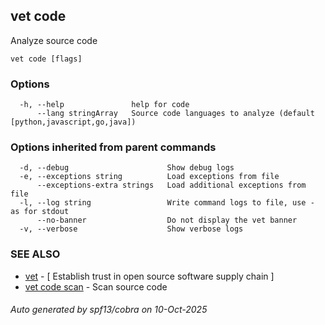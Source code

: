 ## vet code

Analyze source code

```
vet code [flags]
```

### Options

```
  -h, --help               help for code
      --lang stringArray   Source code languages to analyze (default [python,javascript,go,java])
```

### Options inherited from parent commands

```
  -d, --debug                      Show debug logs
  -e, --exceptions string          Load exceptions from file
      --exceptions-extra strings   Load additional exceptions from file
  -l, --log string                 Write command logs to file, use - as for stdout
      --no-banner                  Do not display the vet banner
  -v, --verbose                    Show verbose logs
```

### SEE ALSO

* [vet](vet.md)	 - [ Establish trust in open source software supply chain ]
* [vet code scan](vet_code_scan.md)	 - Scan source code

###### Auto generated by spf13/cobra on 10-Oct-2025
